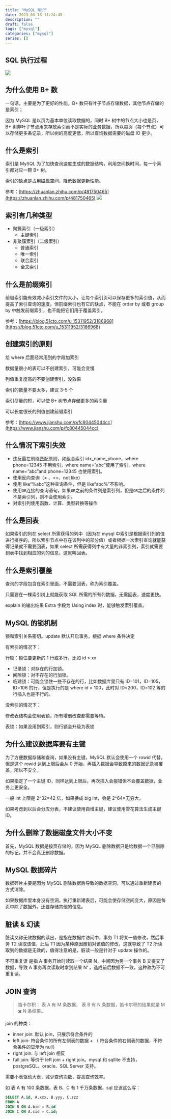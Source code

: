 ```yaml
---
title: "MySQL 常识"
date: 2023-03-18 11:24:45
description: ""
draft: false
tags: ["mysql"]
categories: ["mysql"]
series: []
---
```


## SQL 执行过程

![](https://raw.githubusercontent.com/zzkrix/blog-images/main/assets/image-20230318103023143.png)

## 为什么使用 B+ 数

一句话，主要是为了更好的性能。B+ 数只有叶子节点存储数据，其他节点存储的是索引；

因为 MySQL 是以页为基本单位读取数据的，同时 B+ 树中的节点大小也是页，B+ 树非叶子节点用来存放索引而不是实际的业务数据，所以每页（每个节点）可以存储更多条记录，所以树的高度更低，所以查询数据需要的磁盘 IO 更少。

## 什么是索引

索引是 MySQL 为了加快查询速度生成的数据结构，利用空间换时间，每一个索引都对应一颗 B+ 树。

索引的缺点是占用磁盘空间、降低数据更新性能。

参考：[https://zhuanlan.zhihu.com/p/481750465](https://zhuanlan.zhihu.com/p/481750465)
![](https://raw.githubusercontent.com/zzkrix/blog-images/main/assets/image-20230318103543200.png)

## 索引有几种类型

- 聚簇索引（一级索引）
  - 主键索引
- 非聚簇索引（二级索引）
  - 普通索引
  - 唯一索引
  - 联合索引
  - 全文索引

## 什么是前缀索引

前缀索引能有效减小索引文件的大小，让每个索引页可以保存更多的索引值，从而提高了索引查询的速度。但前缀索引也有它的缺点，不能在 order by 或者 group by 中触发前缀索引，也不能把它们用于覆盖索引。

参考：[https://blog.51cto.com/u_15311952/3186968](https://blog.51cto.com/u_15311952/3186968)

## 创建索引的原则

给 where 后面经常用到的字段加索引

数据量很小的表可以不创建索引，可能会变慢

列值重复度高的不要创建索引，没效果

索引的数量不要太多，建议 3-5 个

索引尽量的短，可以使 B+ 树节点存储更多的索引量

可以长度很长的列值创建前缀索引

参考：[https://www.jianshu.com/p/fc80445044cc](https://www.jianshu.com/p/fc80445044cc)

## 什么情况下索引失效

- 违反最左前缀匹配原则，如组合索引 idx_name_phone，where phone=12345 不用索引，where name=”abc”使用了索引，where name=”abc”and phone=12345 也使用索引。
- 使用反向查询（≠ 、<>、not like）
- 使用 like“%abc”这种查询条件，但是 like“abc%”不影响。
- 使用`OR`连接的查询语句，如果`OR`之前的条件列是索引列，但是`OR`之后的条件列不是索引列，则不会使用索引。
- 对索引列使用函数、计算、类型转换等操作

## 什么是回表

如果索引的列在 select 所需获得的列中（因为在 mysql 中索引是根据索引列的值进行排序的，所以索引节点中存在该列中的部分值）或者根据一次索引查询就能获得记录就不需要回表，如果 select 所需获得列中有大量的非索引列，索引就需要到表中找到相应的列的信息，这就叫回表。

## 什么是索引覆盖

查询的字段包含在索引里面，不需要回表，称为索引覆盖。

只需要在一棵索引树上就能获取 SQL 所需的所有列数据，无需回表，速度更快。

explain 的输出结果 Extra 字段为 Using index 时，能够触发索引覆盖。

## MySQL 的锁机制

锁和索引关系密切。update 默认开启事务，根据 where 条件决定

有索引的情况下：

行锁：锁住要更新的 1 行或多行，比如 id > xx

- 记录锁：对存在的行加锁。
- 间隙锁：对不存在的行加锁。
- 临建锁：可能会锁住一些不存在的行，比如数据库里只有 ID=101，ID=105，ID=106 的行，但是执行的是 where id > 100，此时对 ID=200，ID=102 等的行插入也是不行的。

没索引的情况下：

修改表结构会使用表锁，所有增删改查都需要等待。

表锁：如果没用到索引，则行锁会升级为表锁

## 为什么建议数据库要有主键

为了方便数据存储和查询，如果没有主键，MySQL 默认会使用一个 rowid 代替，但是这个 rowid 达到上限后会从 0 开始，再插入数据会导致原来的数据记录被覆盖，所以不安全。

如果指定了一个主键 ID，同样达到上限后，再次插入会报错但不会覆盖数据，业务上更安全。

一般 int 上限是 2^32=42 亿，如果换成 big int，会是 2^64=无穷大。

如果考虑到以后会分库分表，不建议使用自增主键，建议使用雪花算法生成主键 ID。

## 为什么删除了数据磁盘文件大小不变

首先，MySQL 数据是按页存储的，因为 MySQL 删除数据只是给数据一个已删除的标记，并不会真正删除数据。

## MySQL 数据碎片

数据碎片主要是因为 MySQL 删除数据后导致的数据空洞，可以通过重新建表的方式消除。

如果数据库里本身没有空洞，执行重新建表后，可能会使存储空间变大，原因是每页中除了数据外，还要存储其他的信息。

## 脏读 & 幻读

脏读又称无效数据的读出，是指在数据库访问中，事务 T1 将某一值修改，然后事务 T2 读取该值，此后 T1 因为某种原因撤销对该值的修改，这就导致了 T2 所读取到的数据是无效的，值得注意的是，脏读一般是针对于 update 操作的。

不可重复读 是指 A 事务开始时读取一个结果 N，中间因为另一个事务 B 又提交了数据，导致 A 事务再次读取时拿到结果 N‘ ，造成前后数据不一致，这种称为不可重复读。

## JOIN 查询

> 笛卡尔积： 表 A 有 M 条数据， 表 B 有 N 条数据，笛卡尔积的结果就是 M ✖️ N 条结果。

join 的种类：

- inner join: 默认 join，只展示符合条件的
- left join: 符合条件的所有左侧表的数据 + （ 符合条件的右侧表的数据，不符合条件的显示为 null）
- right join: 与 left join 相反
- full join: 等价于 left join + right join。mysql 和 sqllite 不支持，postgreSQL、oracle、SQL Server 支持。

需要小表驱动大表，减少查询次数，提高查询效率。

如 表 A 有 100 条数据，表 B、C 有 1 千万条数据，sql 应该这么写：

```sql
SELECT A.id, A.xxx, B.yyy, C.zzz
FROM A
JOIN B ON A.bid = B.id
JOIN C ON A.cid = C.id;
```

